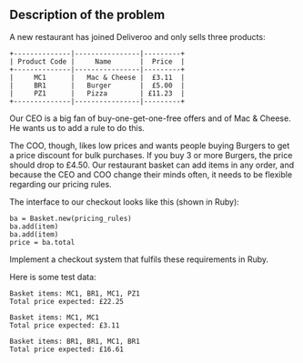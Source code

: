 ## Description of the problem


A new restaurant has joined Deliveroo and only sells three products:

```
+--------------|----------------|---------+
| Product Code |     Name       |  Price  |
+--------------|----------------|---------+
|     MC1      |   Mac & Cheese |  £3.11  |
|     BR1      |   Burger       |  £5.00  |
|     PZ1      |   Pizza        | £11.23  |
+--------------|----------------|---------+
```

Our CEO is a big fan of buy-one-get-one-free offers and of Mac & Cheese. He wants us to add a rule to do this.

The COO, though, likes low prices and wants people buying Burgers to get a price
discount for bulk purchases. If you buy 3 or more Burgers, the price should drop to £4.50.
Our restaurant basket can add items in any order, and because the CEO and COO change
their minds often, it needs to be flexible regarding our pricing rules.

The interface to our checkout looks like this (shown in Ruby):

```
ba = Basket.new(pricing_rules)
ba.add(item)
ba.add(item)
price = ba.total
```

Implement a checkout system that fulfils these requirements in Ruby.

Here is some test data:

```
Basket items: MC1, BR1, MC1, PZ1
Total price expected: £22.25
```

```
Basket items: MC1, MC1
Total price expected: £3.11
```

```
Basket items: BR1, BR1, MC1, BR1
Total price expected: £16.61
```
